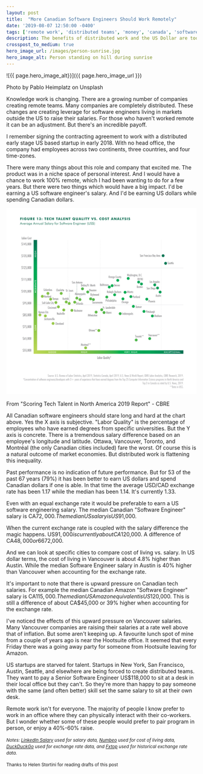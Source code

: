 ```yaml
---
layout: post
title:  "More Canadian Software Engineers Should Work Remotely"
date: '2019-08-07 12:50:00 -0400'
tags: ['remote work', 'distributed teams', 'money', 'canada', 'software engineering']
description: The benefits of distributed work and the US Dollar are too good to pass up.
crosspost_to_medium: true
hero_image_url: /images/person-sunrise.jpg
hero_image_alt: Person standing on hill during sunrise
---
```

![{{ page.hero_image_alt}}]({{ page.hero_image_url }})
<p class="caption">Photo by Pablo Heimplatz on Unsplash</p>

Knowledge work is changing. There are a growing number of companies creating remote teams. Many companies are completely distributed. These changes are creating leverage for software engineers living in markets outside the US to raise their salaries. For those who haven't worked remote it can be an adjustment. But there's an incredible payoff.

I remember signing the contracting agreement to work with a distributed early stage US based startup in early 2018. With no head office, the company had employees across two continents, three countries, and four time-zones.

There were many things about this role and company that excited me. The product was in a niche space of personal interest. And I would have a chance to work 100% remote, which I had been wanting to do for a few years. But there were two things which would have a big impact. I'd be earning a US software engineer's salary. And I'd be earning US dollars while spending Canadian dollars.

![Tech Quality vs Cost](/images/tech-talent-quality-vs-cost-2019.jpg)
<p class="caption">From "Scoring Tech Talent in North America 2019 Report" - CBRE</p>

All Canadian software engineers should stare long and hard at the chart above. Yes the X axis is subjective. "Labor Quality" is the percentage of employees who have earned degrees from specific universities. But the Y axis is concrete. There is a tremendous salary difference based on an employee's longitude and latitude. Ottawa, Vancouver, Toronto, and Montréal (the only Canadian cities included) fare the worst. Of course this is a natural outcome of market economies. But distributed work is flattening this inequality.

Past performance is no indication of future performance. But for 53 of the past 67 years (79%) it has been better to earn US dollars and spend Canadian dollars if one is able. In that time the average USD/CAD exchange rate has been 1.17 while the median has been 1.14. It's currently 1.33.

Even with an equal exchange rate it would be preferable to earn a US software engineering salary. The median Canadian "Software Engineer" salary is CA$72,000. The median US salary is US$91,000.

When the current exchange rate is coupled with the salary difference the magic happens. US$91,000 is currently about CA$120,000. A difference of CA$48,000 or 66% relative to CA$72,000.

And we can look at specific cities to compare cost of living vs. salary. In US dollar terms, the cost of living in Vancouver is about 4.8% higher than Austin. While the median Software Engineer salary in Austin is 40% higher than Vancouver when accounting for the exchange rate.

It's important to note that there is upward pressure on Canadian tech salaries. For example the median Canadian Amazon "Software Engineer" salary is CA$115,000. The median US Amazon equivalent is US$120,000. This is still a difference of about CA$45,000 or 39% higher when accounting for the exchange rate.

I've noticed the effects of this upward pressure on Vancouver salaries. Many Vancouver companies are raising their salaries at a rate well above that of inflation. But some aren't keeping up. A favourite lunch spot of mine from a couple of years ago is near the Hootsuite office. It seemed that every Friday there was a going away party for someone from Hootsuite leaving for Amazon.

US startups are starved for talent. Startups in New York, San Francisco, Austin, Seattle, and elsewhere are being forced to create distributed teams. They want to pay a Senior Software Engineer US$118,000 to sit at a desk in their local office but they can't. So they're more than happy to pay someone with the same (and often better) skill set the same salary to sit at their own desk.

Remote work isn't for everyone. The majority of people I know prefer to work in an office where they can physically interact with their co-workers. But I wonder whether some of these people would prefer to pair program in person, or enjoy a 40%-60% raise.

<small>_Notes: [LinkedIn Salary](https://www.linkedin.com/salary/) used for salary data, [Numbeo](https://www.numbeo.com) used for cost of living data, [DuckDuckGo](https://duckduckgo.com) used for exchange rate data, and [Fxtop](https://fxtop.com/en/historical-exchange-rates.php?YA=1&C1=USD&C2=CAD&A=1&YYYY1=1953&MM1=01&DD1=01&YYYY2=2019&MM2=07&DD2=24&LANG=en) used for historical exchange rate data._</small>

<small>Thanks to Helen Stortini for reading drafts of this post</small>